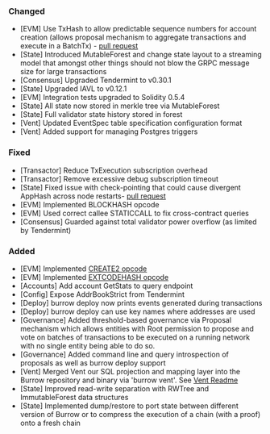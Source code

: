 ### Changed
- [EVM] Use TxHash to allow predictable sequence numbers for account creation (allows proposal mechanism to aggregate transactions and execute in a BatchTx) - [pull request](https://github.com/hyperledger/burrow/pull/969)
- [State] Introduced MutableForest and change state layout to a streaming model that amongst other things should not blow the GRPC message size for large transactions
- [Consensus] Upgraded Tendermint to v0.30.1
- [State] Upgraded IAVL to v0.12.1
- [EVM] Integration tests upgraded to Solidity 0.5.4
- [State] All state now stored in merkle tree via MutableForest
- [State] Full validator state history stored in forest
- [Vent] Updated EventSpec table specification configuration format
- [Vent] Added support for managing Postgres triggers

### Fixed
- [Transactor] Reduce TxExecution subscription overhead
- [Transactor] Remove excessive debug subscription timeout
- [State] Fixed issue with check-pointing that could cause divergent AppHash across node restarts- [pull request](https://github.com/hyperledger/burrow/pull/985)
- [EVM] Implemented BLOCKHASH opcode
- [EVM] Used correct callee STATICCALL to fix cross-contract queries
- [Consensus] Guarded against total validator power overflow (as limited by Tendermint)

### Added
- [EVM] Implemented [CREATE2 opcode](https://eips.ethereum.org/EIPS/eip-1014)
- [EVM] Implemented [EXTCODEHASH opcode](https://github.com/ethereum/EIPs/blob/master/EIPS/eip-1052.md)
- [Accounts] Add account GetStats to query endpoint
- [Config] Expose AddrBookStrict from Tendermint
- [Deploy] burrow deploy now prints events generated during transactions
- [Deploy] burrow deploy can use key names where addresses are used
- [Governance] Added threshold-based governance via Proposal mechanism which allows entities with Root permission to propose and vote on batches of transactions to be executed on a running network with no single entity being able to do so.
- [Governance] Added command line and query introspection of proposals as well as burrow deploy support
- [Vent] Merged Vent our SQL projection and mapping layer into the Burrow repository and binary via 'burrow vent'. See [Vent Readme](./vent/README.md)
- [State] Improved read-write separation with RWTree and ImmutableForest data structures
- [State] Implemented dump/restore to port state between different version of Burrow or to compress the execution of a chain (with a proof) onto a fresh chain



